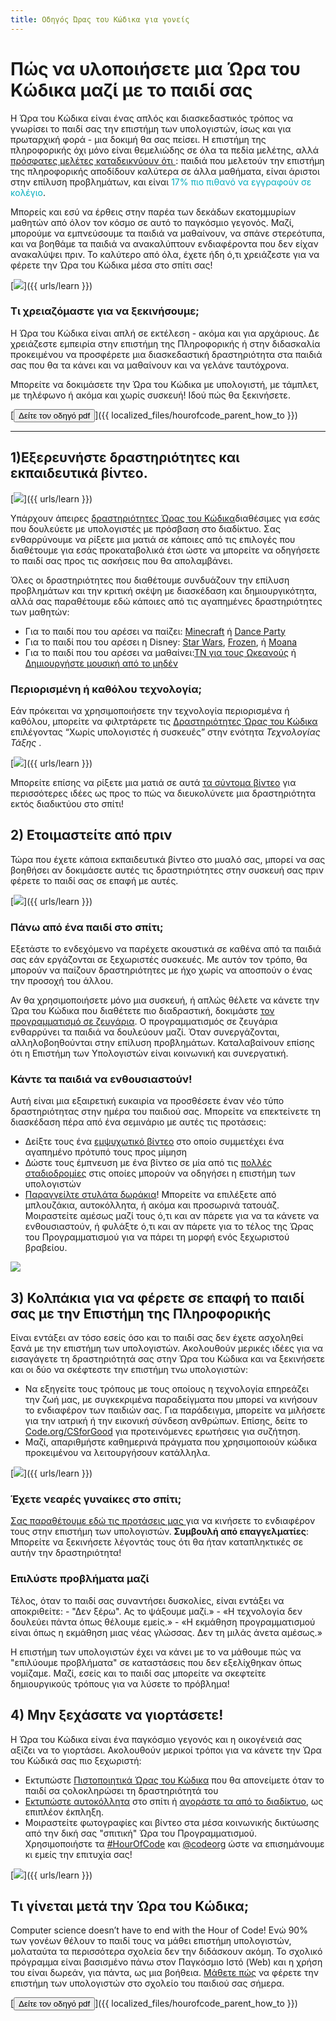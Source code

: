 ```yaml
---
title: Οδηγός Ώρας του Κώδικα για γονείς
---
```


# Πώς να υλοποιήσετε μια Ώρα του Κώδικα μαζί με το παιδί σας

Η Ώρα του Κώδικα είναι ένας απλός και διασκεδαστικός τρόπος να γνωρίσει το παιδί σας την επιστήμη των υπολογιστών, ίσως και για πρωταρχική φορά - μια δοκιμή θα σας πείσει. Η επιστήμη της πληροφορικής όχι μόνο είναι θεμελιώδης σε όλα τα πεδία μελέτης, αλλά <a href="https://medium.com/@codeorg/cs-helps-students-outperform-in-school-college-and-workplace-66dd64a69536">πρόσφατες μελέτες καταδεικνύουν ότι </a>: παιδιά που μελετούν την επιστήμη της πληροφορικής αποδίδουν καλύτερα σε άλλα μαθήματα, είναι άριστοι στην επίλυση προβλημάτων, και είναι <font color="00adbc">17% πιο πιθανό να εγγραφούν σε κολέγιο</b></font>.

Μπορείς και εσύ να έρθεις στην παρέα των δεκάδων εκατομμυρίων μαθητών από όλον τον κόσμο σε αυτό το παγκόσμιο γεγονός. Μαζί, μπορούμε να εμπνεύσουμε τα παιδιά να μαθαίνουν, να σπάνε στερεότυπα, και να βοηθάμε τα παιδιά να ανακαλύπτουν ενδιαφέροντα που δεν είχαν ανακαλύψει πριν. Το καλύτερο από όλα, έχετε ήδη ό,τι χρειάζεστε για να φέρετε την Ώρα του Κώδικα μέσα στο σπίτι σας!

[![](/images/fit-600/Marketing/mother-helping-her-daughter-use-a-laptop-4260325.jpg)]({{ urls/learn }})

<h3>Τι χρειαζόμαστε για να ξεκινήσουμε;</h3>

Η Ώρα του Κώδικα είναι απλή σε εκτέλεση - ακόμα και για αρχάριους. Δε χρειάζεστε εμπειρία στην επιστήμη της Πληροφορικής ή στην διδασκαλία προκειμένου να προσφέρετε μια διασκεδαστική δραστηριότητα στα παιδιά σας που θα τα κάνει και να μαθαίνουν και να γελάνε ταυτόχρονα.

Μπορείτε να δοκιμάσετε την Ώρα του Κώδικα με υπολογιστή, με τάμπλετ, με τηλέφωνο ή ακόμα και χωρίς συσκευή! Ιδού πώς θα ξεκινήσετε.

[<button>Δείτε τον οδηγό pdf</button>]({{ localized_files/hourofcode_parent_how_to }})

* * *

## 1)Εξερευνήστε δραστηριότητες και εκπαιδευτικά βίντεο.

[![](/images/tutorials.png)]({{ urls/learn }})

Υπάρχουν άπειρες <a href="https://hourofcode.com/us/learn">δραστηριότητες Ώρας του Κώδικα</a>διαθέσιμες για εσάς που δουλεύετε με υπολογιστές με πρόσβαση στο διαδίκτυο. Σας ενθαρρύνουμε να ρίξετε μια ματιά σε κάποιες από τις επιλογές που διαθέτουμε για εσάς προκαταβολικά έτσι ώστε να μπορείτε να οδηγήσετε το παιδί σας προς τις ασκήσεις που θα απολαμβάνει.

Όλες οι δραστηριότητες που διαθέτουμε συνδυάζουν την επίλυση προβλημάτων και την κριτική σκέψη με διασκέδαση και δημιουργικότητα, αλλά σας παραθέτουμε εδώ κάποιες από τις αγαπημένες δραστηριότητες των μαθητών:

- Για το παιδί που του αρέσει να παίζει: [Minecraft](https://code.org/minecraft) ή [Dance Party](https://code.org/dance)
- Για το παιδί που του αρέσει η Disney: [Star Wars](https://code.org/starwars), [Frozen](https://studio.code.org/s/frozen/lessons/1/levels/1), ή [Moana](https://partners.disney.com/hour-of-code?cds&cmp=vanity%7Cnatural%7Cus%7Cmoanahoc%7C)
- Για το παιδί που του αρέσει να μαθαίνει:[ΤΝ για τους Ωκεανούς](https://code.org/oceans) ή [Δημιουργήστε μουσική από το μηδέν](https://scratch.mit.edu/projects/editor/?tutorial=music&utm_source=codeorg)

<h3>Περιορισμένη ή καθόλου τεχνολογία;</h3>

Εάν πρόκειται να χρησιμοποιήσετε την τεχνολογία περιορισμένα ή καθόλου, μπορείτε να φιλτρτάρετε τις [Δραστηριότητες Ώρας του Κώδικα](https://hourofcode.com/us/learn) επιλέγοντας “Χωρίς υπολογιστές ή συσκευές” στην ενότητα *Τεχνολογίας Τάξης* .

[![](/images/Marketing/filtering-activities-hoc.jpg)]({{ urls/learn }})

Μπορείτε επίσης να ρίξετε μια ματιά σε αυτά [τα σύντομα βίντεο](https://www.youtube.com/playlist?list=PLzdnOPI1iJNcpfa4LtbaIl35gqir_5XUu) για περισσότερες ιδέες ως προς το πώς να διευκολύνετε μια δραστηριότητα εκτός διαδικτύου στο σπίτι!

## 2) Ετοιμαστείτε από πριν

Τώρα που έχετε κάποια εκπαιδευτικά βίντεο στο μυαλό σας, μπορεί να σας βοηθήσει αν δοκιμάσετε αυτές τις δραστηριότητες στην συσκευή σας πριν φέρετε το παιδί σας σε επαφή με αυτές.

[![](/images/fit-600/Marketing/father-and-children-looking-at-a-laptop-4260749.jpg)]({{ urls/learn }})

<h3>Πάνω από ένα παιδί στο σπίτι;</h3>

Εξετάστε το ενδεχόμενο να παρέχετε ακουστικά σε καθένα από τα παιδιά σας εάν εργάζονται σε ξεχωριστές συσκευές. Με αυτόν τον τρόπο, θα μπορούν να παίζουν δραστηριότητες με ήχο χωρίς να αποσπούν ο ένας την προσοχή του άλλου.

Αν θα χρησιμοποιήσετε μόνο μια συσκευή, ή απλώς θέλετε να κάνετε την Ώρα του Κώδικα που διαθέτετε πιο διαδραστική, δοκιμάστε <a href="https://www.youtube.com/watch?v=vgkahOzFH2Q">τον προγραμματισμό σε ζευγάρια</a>. Ο προγραμματισμός σε ζευγάρια ενθαρρύνει τα παιδιά να δουλεύουν μαζί. Όταν συνεργάζονται, αλληλοβοηθούνται στην επίλυση προβλημάτων. Καταλαβαίνουν επίσης ότι η Επιστήμη των Υπολογιστών είναι κοινωνική και συνεργατική.

<h3>Κάντε τα παιδιά να ενθουσιαστούν! </h3>

Αυτή είναι μια εξαιρετική ευκαιρία να προσθέσετε έναν νέο τύπο δραστηριότητας στην ημέρα του παιδιού σας. Μπορείτε να επεκτείνετε τη διασκέδαση πέρα από ένα σεμινάριο με αυτές τις προτάσεις:

- Δείξτε τους ένα [εμψυχωτικό βίντεο](https://www.youtube.com/playlist?list=PLzdnOPI1iJNcadqJAZnbDYShie4gLZQQJ) στο οποίο συμμετέχει ένα αγαπημένο πρότυπό τους προς μίμηση
- Δώστε τους έμπνευση με ένα βίντεο σε μία από τις [πολλές σταδιοδρομίες](https://www.youtube.com/playlist?list=PLzdnOPI1iJNfpD8i4Sx7U0y2MccnrNZuP) στις οποίες μπορούν να οδηγήσει η επιστήμη των υπολογιστών
- [Παραγγείλτε στυλάτα δωράκια](https://store.code.org/)! Μπορείτε να επιλέξετε από μπλουζάκια, αυτοκόλλητα, ή ακόμα και προσωρινά τατουάζ. Μοιραστείτε αμέσως μαζί τους ό,τι και αν πάρετε για να τα κάνετε να ενθουσιαστούν, ή φυλάξτε ό,τι και αν πάρετε για το τέλος της Ώρας του Προγραμματισμού για να πάρει τη μορφή ενός ξεχωριστού βραβείου.

<a href="https://store.code.org/" target="_blank"><img src="/images/fit-500/Marketing/hourofcodestore.jpg"></a>

## 3) Κολπάκια για να φέρετε σε επαφή το παιδί σας με την Επιστήμη της Πληροφορικής

Είναι εντάξει αν τόσο εσείς όσο και το παιδί σας δεν έχετε ασχοληθεί ξανά με την επιστήμη των υπολογιστών. Ακολουθούν μερικές ιδέες για να εισαγάγετε τη δραστηριότητά σας στην Ώρα του Κώδικα και να ξεκινήσετε και οι δύο να σκέφτεστε την επιστήμη τνω υπολογιστών:

- Να εξηγείτε τους τρόπους με τους οποίους η τεχνολογία επηρεάζει την ζωή μας, με συγκεκριμένα παραδείγματα που μπορεί να κινήσουν το ενδιαφέρον των παιδιών σας. Για παράδειγμα, μπορείτε να μιλήσετε για την ιατρική ή την εικονική σύνδεση ανθρώπων. Επίσης, δείτε το [Code.org/CSforGood](https://code.org/csforgood) για προτεινόμενες ερωτήσεις για συζήτηση.
- Μαζί, απαριθμήστε καθημερινά πράγματα που χρησιμοποιούν κώδικα προκειμένου να λειτουργήσουν κατάλληλα.

[![](/images/fit-600/Marketing/girl-sitting-on-sofa-while-using-tablet-computer-4144035.jpg)]({{ urls/learn }})

<h3>Έχετε νεαρές γυναίκες στο σπίτι;</h3>

<a href="https://code.org/girls">Σας παραθέτουμε εδώ τις προτάσεις μας </a>για να κινήσετε το ενδιαφέρον τους στην επιστήμη των υπολογιστών. **Συμβουλή από επαγγελματίες**: Μπορείτε να ξεκινήσετε λέγοντάς τους ότι θα ήταν καταπληκτικές σε αυτήν την δραστηριότητα!

<h3>Επιλύστε προβλήματα μαζί</h3>

Τέλος, όταν το παιδί σας συναντήσει δυσκολίες, είναι εντάξει να αποκριθείτε: - "Δεν ξέρω". Ας το ψάξουμε μαζί.» - «Η τεχνολογία δεν δουλεύει πάντα όπως θέλουμε εμείς.» - «Η εκμάθηση προγραμματισμού είναι όπως η εκμάθηση μιας νέας γλώσσας. Δεν τη μιλάς άνετα αμέσως.»

Η επιστήμη των υπολογιστών έχει να κάνει με το να μάθουμε πώς να "επιλύουμε προβλήματα" σε καταστάσεις που δεν εξελίχθηκαν όπως νομίζαμε. Μαζί, εσείς και το παιδί σας μπορείτε να σκεφτείτε δημιουργικούς τρόπους για να λύσετε το πρόβλημα!

## 4) Μην ξεχάσατε να γιορτάσετε!

Η Ώρα του Κώδικα είναι ένα παγκόσμιο γεγονός και η οικογένειά σας αξίζει να το γιορτάσει. Ακολουθούν μερικοί τρόποι για να κάνετε την Ώρα του Κώδικά σας πιο ξεχωριστή:

- Εκτυπώστε [Πιστοποιητικά Ώρας του Κώδικα](https://staging.code.org/certificates) που θα απονείμετε όταν το παιδί σα ςολοκληρώσει τη δραστηριότητά του
- [Εκτυπώστε αυτοκόλλητα](https://staging.hourofcode.com/us/promote/resources#stickers) στο σπίτι ή [αγοράστε τα από το διαδίκτυο](https://store.code.org/), ως επιπλέον έκπληξη.
- Μοιραστείτε φωτογραφίες και βίντεο στα μέσα κοινωνικής δικτύωσης από την δική σας "σπιτική" Ώρα του Προγραμματισμού. Χρησιμοποιήστε τα [#HourOfCode](https://twitter.com/hashtag/hourofcode) και [@codeorg](https://twitter.com/codeorg) ώστε να επισημάνουμε κι εμείς την επιτυχία σας!

[![](/images/fit-600/Marketing/g8TUlHzF.jpeg)]({{ urls/learn }})

<h2>Τι γίνεται μετά την Ώρα του Κώδικα;</h2>

Computer science doesn’t have to end with the Hour of Code! Ενώ 90% των γονέων θέλουν το παιδί τους να μάθει επιστήμη υπολογιστών, μολαταύτα τα περισσότερα σχολεία δεν την διδάσκουν ακόμη. Το σχολικό πρόγραμμα είναι βασισμένο πάνω στον Παγκόσμιο Ιστό (Web) και η χρήση του είναι δωρεάν, για πάντα, ως μια βοήθεια. [Μάθετε πώς](https://code.org/yourschool) να φέρετε την επιστήμη των υπολογιστών στο σχολείο του παιδιού σας σήμερα.

[<button>Δείτε τον οδηγό pdf</button>]({{ localized_files/hourofcode_parent_how_to }})